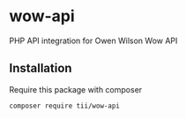 # wow-api
PHP API integration for Owen Wilson Wow API

## Installation

Require this package with composer 

```
composer require tii/wow-api
```
